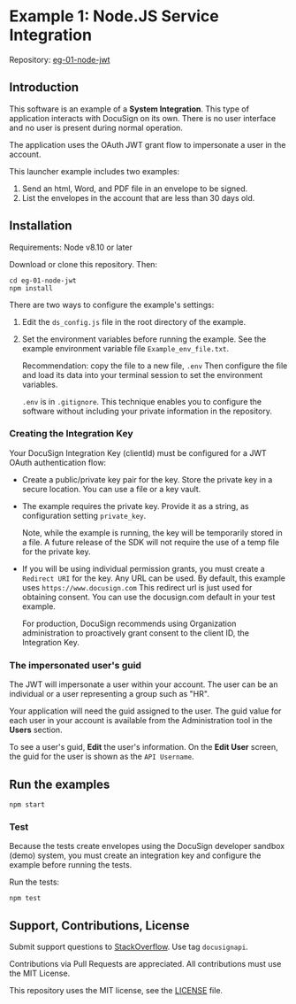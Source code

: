 # Example 1: Node.JS Service Integration

Repository: [eg-01-node-jwt](https://github.com/docusign/eg-01-node-jwt)

<!--
## Articles and Screencasts

* Guide: Using OAuth JWT flow with DocuSign.
* Screencast: Using OAuth JWT flow with DocuSign.
* Guide: Sending an envelope with the Node.JS SDK.
* Screencast: Sending an example with Node.JS SDK.
-->

## Introduction

This software is an example of a **System Integration**.
This type of application interacts with DocuSign on its
own. There is no user interface and no user is present
during normal operation.

The application uses the OAuth JWT grant flow to impersonate
a user in the account.

This launcher example includes two examples:
1. Send an html, Word, and PDF file in an envelope to be signed.
1. List the envelopes in the account that are less than 30 days old.

## Installation

Requirements: Node v8.10 or later

Download or clone this repository. Then:

````
cd eg-01-node-jwt
npm install
````

There are two ways to configure the example's settings:
1. Edit the `ds_config.js` file in the root directory
   of the example.
1. Set the environment variables before running the example. See the
   example environment variable file `Example_env_file.txt`.

   Recommendation: copy the file to a new file, `.env` Then
   configure the file and load its data into your terminal
   session to set the environment variables.

   `.env` is in `.gitignore`. This technique enables you to configure the software
   without including your private information in the repository.

### Creating the Integration Key
Your DocuSign Integration Key (clientId) must be configured for a JWT OAuth authentication flow:
* Create a public/private key pair for the key. Store the private key
  in a secure location. You can use a file or a key vault.
* The example requires the private key. Provide it as a
  string, as configuration setting `private_key`.

  Note, while the example is running, the key will be
  temporarily stored in a file. A future release of the SDK will
  not require the use of a temp file for the private key.
* If you will be using individual permission grants, you must create a
  `Redirect URI` for the key. Any URL can be used. By default, this
  example uses `https://www.docusign.com`
  This redirect url is just used for obtaining consent. You can
  use the docusign.com default in your test example.

  For production, DocuSign recommends using Organization administration
  to proactively grant consent to the client ID, the Integration Key.

### The impersonated user's guid
The JWT will impersonate a user within your account. The user can be
an individual or a user representing a group such as "HR".

Your application will need the guid assigned to the user.
The guid value for each user in your account is available from
the Administration tool in the **Users** section.

To see a user's guid, **Edit** the user's information.
On the **Edit User** screen, the guid for the user is shown as
the `API Username`.

## Run the examples

````
npm start
````

### Test

Because the tests create envelopes using the
DocuSign developer sandbox (demo) system,
you must create an integration key and configure
the example before running the tests.

Run the tests:

````
npm test
````

## Support, Contributions, License

Submit support questions to [StackOverflow](https://stackoverflow.com). Use tag `docusignapi`.

Contributions via Pull Requests are appreciated.
All contributions must use the MIT License.

This repository uses the MIT license, see the
[LICENSE](https://github.com/docusign/eg-01-node-jwt/blob/master/LICENSE) file.
